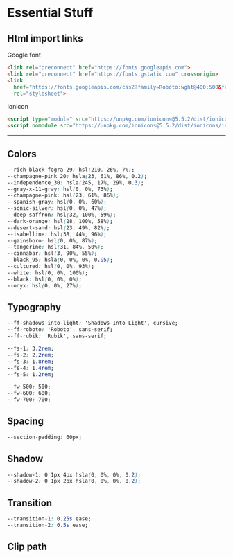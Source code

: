 # Essential Stuff

## Html import links

Google font

``` html
<link rel="preconnect" href="https://fonts.googleapis.com">
<link rel="preconnect" href="https://fonts.gstatic.com" crossorigin>
<link
  href="https://fonts.googleapis.com/css2?family=Roboto:wght@400;500&family=Rubik:wght@400;500;600;700&family=Shadows+Into+Light&display=swap"
  rel="stylesheet">
```

Ionicon

``` html
<script type="module" src="https://unpkg.com/ionicons@5.5.2/dist/ionicons/ionicons.esm.js"></script>
<script nomodule src="https://unpkg.com/ionicons@5.5.2/dist/ionicons/ionicons.js"></script>
```

---

## Colors

``` css
--rich-black-fogra-29: hsl(210, 26%, 7%);
--champagne-pink_20: hsla(23, 61%, 86%, 0.2);
--independence_30: hsla(245, 17%, 29%, 0.3);
--gray-x-11-gray: hsl(0, 0%, 73%);
--champagne-pink: hsl(23, 61%, 86%);
--spanish-gray: hsl(0, 0%, 60%);
--sonic-silver: hsl(0, 0%, 47%);
--deep-saffron: hsl(32, 100%, 59%);
--dark-orange: hsl(28, 100%, 58%);
--desert-sand: hsl(23, 49%, 82%);
--isabelline: hsl(38, 44%, 96%);
--gainsboro: hsl(0, 0%, 87%);
--tangerine: hsl(31, 84%, 50%);
--cinnabar: hsl(3, 90%, 55%);
--black_95: hsla(0, 0%, 0%, 0.95);
--cultured: hsl(0, 0%, 93%);
--white: hsl(0, 0%, 100%);
--black: hsl(0, 0%, 0%);
--onyx: hsl(0, 0%, 27%);
```

## Typography

``` css
--ff-shadows-into-light: 'Shadows Into Light', cursive;
--ff-roboto: 'Roboto', sans-serif;
--ff-rubik: 'Rubik', sans-serif;

--fs-1: 3.2rem;
--fs-2: 2.2rem;
--fs-3: 1.8rem;
--fs-4: 1.4rem;
--fs-5: 1.2rem;

--fw-500: 500;
--fw-600: 600;
--fw-700: 700;
```

## Spacing

``` css
--section-padding: 60px;
```

## Shadow

``` css
--shadow-1: 0 1px 4px hsla(0, 0%, 0%, 0.2);
--shadow-2: 0 1px 2px hsla(0, 0%, 0%, 0.2);
```

## Transition

``` css
--transition-1: 0.25s ease;
--transition-2: 0.5s ease;
```

## Clip path

<!-- ``` css
--clip-path-1: polygon(0 40%, 100% 0%, 100% 100%, 0 100%);
--clip-path-2: polygon(0 0%, 100% 0%, 100% 100%, 0 100%);
``` -->
